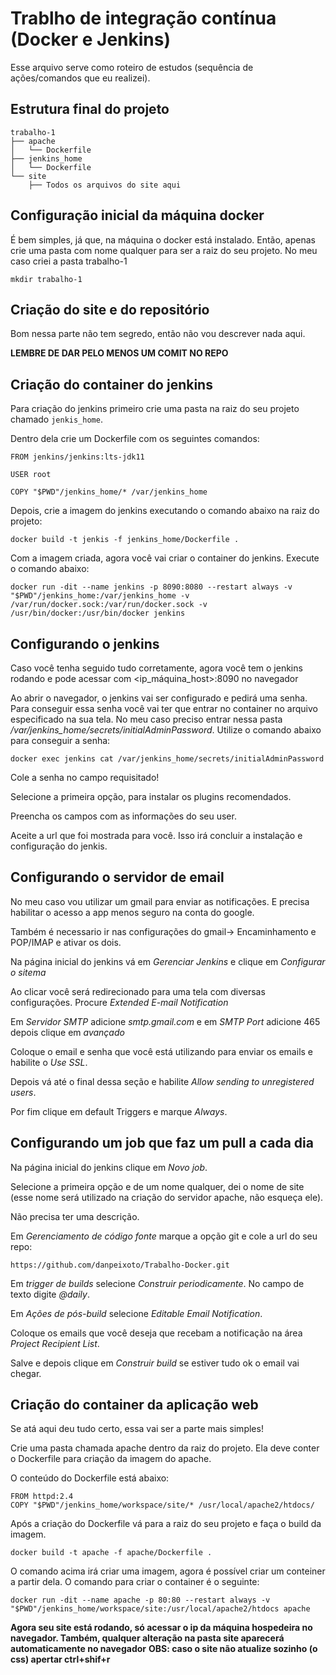 # Trablho de integração contínua (Docker e Jenkins)

Esse arquivo serve como roteiro de estudos (sequência de ações/comandos que eu realizei).

## Estrutura final do projeto

	trabalho-1
    ├── apache
    │   └── Dockerfile
    ├── jenkins_home
    │   └── Dockerfile
    └── site
        ├── Todos os arquivos do site aqui


## Configuração inicial da máquina docker

É bem simples, já que, na máquina o docker está instalado. Então, apenas crie uma pasta com nome qualquer para ser a raiz do seu projeto.
No meu caso criei a pasta trabalho-1

	mkdir trabalho-1

## Criação do site e do repositório

Bom nessa parte não tem segredo, então não vou descrever nada aqui.

**LEMBRE DE DAR PELO MENOS UM COMIT NO REPO**

## Criação do container do jenkins

Para criação do jenkins primeiro crie uma pasta na raiz do seu projeto chamado `jenkis_home`.

Dentro dela crie um Dockerfile com os seguintes comandos:

	FROM jenkins/jenkins:lts-jdk11

	USER root

	COPY "$PWD"/jenkins_home/* /var/jenkins_home

Depois, crie a imagem do jenkins executando o comando abaixo na raiz do projeto:

	docker build -t jenkis -f jenkins_home/Dockerfile .

Com a imagem criada, agora você vai criar o container do jenkins. Execute o comando abaixo:

	docker run -dit --name jenkins -p 8090:8080 --restart always -v "$PWD"/jenkins_home:/var/jenkins_home -v /var/run/docker.sock:/var/run/docker.sock -v /usr/bin/docker:/usr/bin/docker jenkins




## Configurando o jenkins
Caso você tenha seguido tudo corretamente, agora você tem o jenkins rodando e pode acessar com <ip_máquina_host>:8090 no navegador

Ao abrir o navegador, o jenkins vai ser configurado e pedirá uma senha. Para conseguir essa senha você vai ter que entrar no container no arquivo especificado na sua tela. No meu caso preciso entrar nessa pasta */var/jenkins_home/secrets/initialAdminPassword*. Utilize o comando abaixo para conseguir a senha:

	docker exec jenkins cat /var/jenkins_home/secrets/initialAdminPassword

Cole a senha no campo requisitado!

Selecione a primeira opção, para instalar os plugins recomendados.

Preencha os campos com as informações do seu user.

Aceite a url que foi mostrada para você. Isso irá concluir a instalação e configuração do jenkis.




## Configurando o servidor de email

No meu caso vou utilizar um gmail para enviar as notificações. E precisa habilitar o acesso a app menos seguro na conta do google.

Também é necessario ir nas configurações do gmail-> Encaminhamento e POP/IMAP e ativar os dois.

Na página inicial do jenkins vá em *Gerenciar Jenkins* e clique em *Configurar o sitema*

Ao clicar você será redirecionado para uma tela com diversas configurações. Procure *Extended E-mail Notification*

Em *Servidor SMTP* adicione *smtp.gmail.com* e em *SMTP Port* adicione 465 depois clique em *avançado*

Coloque o email e senha que você está utilizando para enviar os emails e habilite o *Use SSL*.

Depois vá até o final dessa seção e habilite *Allow sending to unregistered users*.

Por fim clique em default Triggers e marque *Always*.


## Configurando um job que faz um pull a cada dia

Na página inicial do jenkins clique em *Novo job*.

Selecione a primeira opção e de um nome qualquer, dei o nome de site (esse nome será utilizado na criação do servidor apache, não esqueça ele).

Não precisa ter uma descrição.

Em *Gerenciamento de código fonte* marque a opção git e cole a url do seu repo:

	https://github.com/danpeixoto/Trabalho-Docker.git

Em *trigger de builds* selecione *Construir periodicamente*. No campo de texto digite *@daily*.


Em *Ações de pós-build* selecione *Editable Email Notification*.

Coloque os emails que você deseja que recebam a notificação na área *Project Recipient List*.

Salve e depois clique em *Construir build* se estiver tudo ok o email vai chegar.




## Criação do container da aplicação web

Se atá aqui deu tudo certo, essa vai ser a parte mais simples!

Crie uma pasta chamada apache dentro da raiz do projeto. Ela deve conter o Dockerfile para criação da imagem do apache.

O conteúdo do Dockerfile está abaixo:

	FROM httpd:2.4	
	COPY "$PWD"/jenkins_home/workspace/site/* /usr/local/apache2/htdocs/

Após a criação do Dockerfile vá para a raiz do seu projeto e faça o build da imagem.

	docker build -t apache -f apache/Dockerfile .

O comando acima irá criar uma imagem, agora é possível criar um conteiner a partir dela. O comando para criar o container é o seguinte:

	docker run -dit --name apache -p 80:80 --restart always -v "$PWD"/jenkins_home/workspace/site:/usr/local/apache2/htdocs apache

**Agora seu site está rodando, só acessar o ip da máquina hospedeira no navegador. Também, qualquer alteração na pasta site aparecerá automaticamente no navegador**
**OBS: caso o site não atualize sozinho (o css) apertar ctrl+shif+r**
